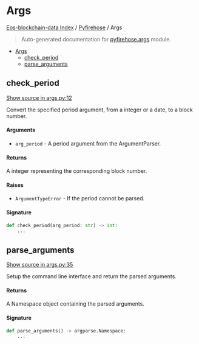# Args

[Eos-blockchain-data Index](../README.md#eos-blockchain-data-index) /
[Pyfirehose](./index.md#pyfirehose) /
Args

> Auto-generated documentation for [pyfirehose.args](https://github.com/Krow10/eos-blockchain-data/blob/main/pyfirehose/args.py) module.

- [Args](#args)
  - [check_period](#check_period)
  - [parse_arguments](#parse_arguments)

## check_period

[Show source in args.py:12](https://github.com/Krow10/eos-blockchain-data/blob/main/pyfirehose/args.py#L12)

Convert the specified period argument, from a integer or a date, to a block number.

#### Arguments

- `arg_period` - A period argument from the ArgumentParser.

#### Returns

A integer representing the corresponding block number.

#### Raises

- `ArgumentTypeError` - If the period cannot be parsed.

#### Signature

```python
def check_period(arg_period: str) -> int:
    ...
```



## parse_arguments

[Show source in args.py:35](https://github.com/Krow10/eos-blockchain-data/blob/main/pyfirehose/args.py#L35)

Setup the command line interface and return the parsed arguments.

#### Returns

A Namespace object containing the parsed arguments.

#### Signature

```python
def parse_arguments() -> argparse.Namespace:
    ...
```


